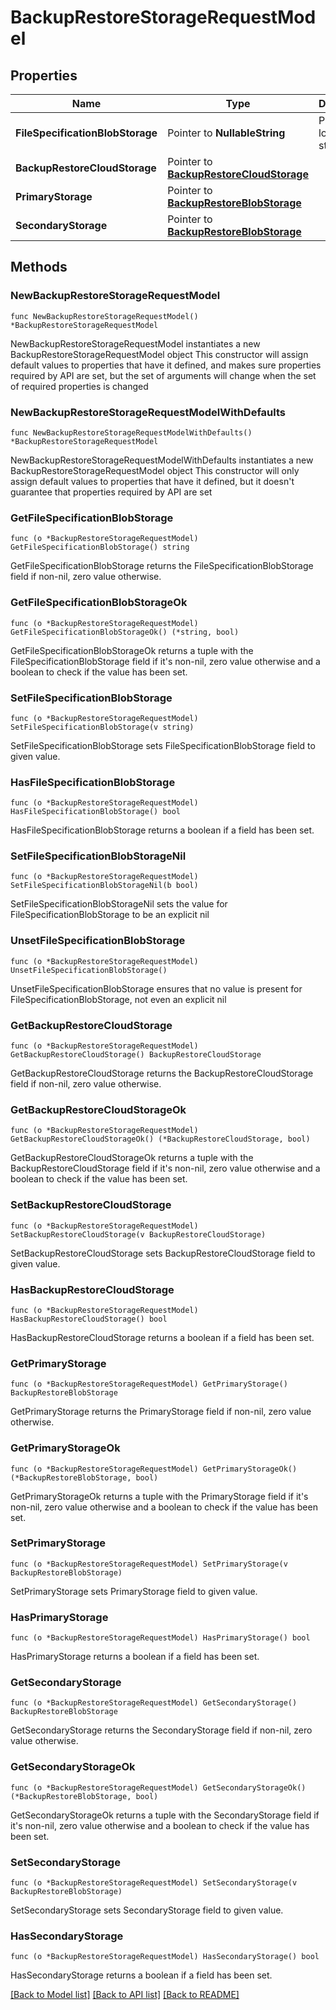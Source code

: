 # BackupRestoreStorageRequestModel

## Properties

Name | Type | Description | Notes
------------ | ------------- | ------------- | -------------
**FileSpecificationBlobStorage** | Pointer to **NullableString** | Path to local file storage | [optional] 
**BackupRestoreCloudStorage** | Pointer to [**BackupRestoreCloudStorage**](BackupRestoreCloudStorage.md) |  | [optional] 
**PrimaryStorage** | Pointer to [**BackupRestoreBlobStorage**](BackupRestoreBlobStorage.md) |  | [optional] 
**SecondaryStorage** | Pointer to [**BackupRestoreBlobStorage**](BackupRestoreBlobStorage.md) |  | [optional] 

## Methods

### NewBackupRestoreStorageRequestModel

`func NewBackupRestoreStorageRequestModel() *BackupRestoreStorageRequestModel`

NewBackupRestoreStorageRequestModel instantiates a new BackupRestoreStorageRequestModel object
This constructor will assign default values to properties that have it defined,
and makes sure properties required by API are set, but the set of arguments
will change when the set of required properties is changed

### NewBackupRestoreStorageRequestModelWithDefaults

`func NewBackupRestoreStorageRequestModelWithDefaults() *BackupRestoreStorageRequestModel`

NewBackupRestoreStorageRequestModelWithDefaults instantiates a new BackupRestoreStorageRequestModel object
This constructor will only assign default values to properties that have it defined,
but it doesn't guarantee that properties required by API are set

### GetFileSpecificationBlobStorage

`func (o *BackupRestoreStorageRequestModel) GetFileSpecificationBlobStorage() string`

GetFileSpecificationBlobStorage returns the FileSpecificationBlobStorage field if non-nil, zero value otherwise.

### GetFileSpecificationBlobStorageOk

`func (o *BackupRestoreStorageRequestModel) GetFileSpecificationBlobStorageOk() (*string, bool)`

GetFileSpecificationBlobStorageOk returns a tuple with the FileSpecificationBlobStorage field if it's non-nil, zero value otherwise
and a boolean to check if the value has been set.

### SetFileSpecificationBlobStorage

`func (o *BackupRestoreStorageRequestModel) SetFileSpecificationBlobStorage(v string)`

SetFileSpecificationBlobStorage sets FileSpecificationBlobStorage field to given value.

### HasFileSpecificationBlobStorage

`func (o *BackupRestoreStorageRequestModel) HasFileSpecificationBlobStorage() bool`

HasFileSpecificationBlobStorage returns a boolean if a field has been set.

### SetFileSpecificationBlobStorageNil

`func (o *BackupRestoreStorageRequestModel) SetFileSpecificationBlobStorageNil(b bool)`

 SetFileSpecificationBlobStorageNil sets the value for FileSpecificationBlobStorage to be an explicit nil

### UnsetFileSpecificationBlobStorage
`func (o *BackupRestoreStorageRequestModel) UnsetFileSpecificationBlobStorage()`

UnsetFileSpecificationBlobStorage ensures that no value is present for FileSpecificationBlobStorage, not even an explicit nil
### GetBackupRestoreCloudStorage

`func (o *BackupRestoreStorageRequestModel) GetBackupRestoreCloudStorage() BackupRestoreCloudStorage`

GetBackupRestoreCloudStorage returns the BackupRestoreCloudStorage field if non-nil, zero value otherwise.

### GetBackupRestoreCloudStorageOk

`func (o *BackupRestoreStorageRequestModel) GetBackupRestoreCloudStorageOk() (*BackupRestoreCloudStorage, bool)`

GetBackupRestoreCloudStorageOk returns a tuple with the BackupRestoreCloudStorage field if it's non-nil, zero value otherwise
and a boolean to check if the value has been set.

### SetBackupRestoreCloudStorage

`func (o *BackupRestoreStorageRequestModel) SetBackupRestoreCloudStorage(v BackupRestoreCloudStorage)`

SetBackupRestoreCloudStorage sets BackupRestoreCloudStorage field to given value.

### HasBackupRestoreCloudStorage

`func (o *BackupRestoreStorageRequestModel) HasBackupRestoreCloudStorage() bool`

HasBackupRestoreCloudStorage returns a boolean if a field has been set.

### GetPrimaryStorage

`func (o *BackupRestoreStorageRequestModel) GetPrimaryStorage() BackupRestoreBlobStorage`

GetPrimaryStorage returns the PrimaryStorage field if non-nil, zero value otherwise.

### GetPrimaryStorageOk

`func (o *BackupRestoreStorageRequestModel) GetPrimaryStorageOk() (*BackupRestoreBlobStorage, bool)`

GetPrimaryStorageOk returns a tuple with the PrimaryStorage field if it's non-nil, zero value otherwise
and a boolean to check if the value has been set.

### SetPrimaryStorage

`func (o *BackupRestoreStorageRequestModel) SetPrimaryStorage(v BackupRestoreBlobStorage)`

SetPrimaryStorage sets PrimaryStorage field to given value.

### HasPrimaryStorage

`func (o *BackupRestoreStorageRequestModel) HasPrimaryStorage() bool`

HasPrimaryStorage returns a boolean if a field has been set.

### GetSecondaryStorage

`func (o *BackupRestoreStorageRequestModel) GetSecondaryStorage() BackupRestoreBlobStorage`

GetSecondaryStorage returns the SecondaryStorage field if non-nil, zero value otherwise.

### GetSecondaryStorageOk

`func (o *BackupRestoreStorageRequestModel) GetSecondaryStorageOk() (*BackupRestoreBlobStorage, bool)`

GetSecondaryStorageOk returns a tuple with the SecondaryStorage field if it's non-nil, zero value otherwise
and a boolean to check if the value has been set.

### SetSecondaryStorage

`func (o *BackupRestoreStorageRequestModel) SetSecondaryStorage(v BackupRestoreBlobStorage)`

SetSecondaryStorage sets SecondaryStorage field to given value.

### HasSecondaryStorage

`func (o *BackupRestoreStorageRequestModel) HasSecondaryStorage() bool`

HasSecondaryStorage returns a boolean if a field has been set.


[[Back to Model list]](../README.md#documentation-for-models) [[Back to API list]](../README.md#documentation-for-api-endpoints) [[Back to README]](../README.md)


